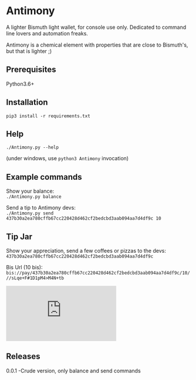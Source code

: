 # Antimony
A lighter Bismuth light wallet, for console use only. Dedicated to command line lovers and automation freaks.

Antimony is a chemical element with properties that are close to Bismuth's, but that is lighter ;)

## Prerequisites

Python3.6+

## Installation

`pip3 install -r requirements.txt`

## Help

`./Antimony.py --help`

(under windows, use `python3 Antimony` invocation)

## Example commands

Show your balance:  
`./Antimony.py balance`


Send a tip to Antimony devs:  
`./Antimony.py send 437b30a2ea780cffb67cc220428d462cf2bedcbd3aab094aa7d4df9c 10`


## Tip Jar

Show your appreciation, send a few coffees or pizzas to the devs:  
`437b30a2ea780cffb67cc220428d462cf2bedcbd3aab094aa7d4df9c`

Bis Url (10 bis): `bis://pay/437b30a2ea780cffb67cc220428d462cf2bedcbd3aab094aa7d4df9c/10///sLqe+F#1D1pM4>M4N+tb`

![TipJar](https://eggpool.net/balance/index.php?address=437b30a2ea780cffb67cc220428d462cf2bedcbd3aab094aa7d4df9c)


## Releases

0.0.1 -Crude version, only balance and send commands
